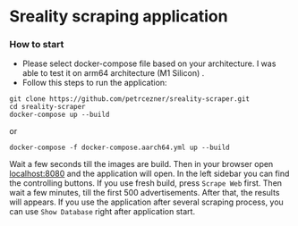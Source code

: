 # Sreality scraping application

### How to start

* Please select docker-compose file based on your architecture. I was able to test it on arm64 architecture (M1 Silicon)
  .
* Follow this steps to run the application:

```commandline
git clone https://github.com/petrcezner/sreality-scraper.git
cd sreality-scraper
docker-compose up --build
```

or

```commandline
docker-compose -f docker-compose.aarch64.yml up --build
```

Wait a few seconds till the images are build. Then in your browser open [localhost:8080](http://localhost:8080) and the
application will open.
In the left sidebar you can find the controlling buttons. If you use fresh build, press `Scrape Web` first. Then wait a
few minutes, till the first 500 advertisements. After that, the results will appears.
If you use the application after several scraping process, you can use `Show Database` right after application start.
